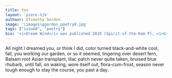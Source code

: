 ```yaml
---
title: You
layout: 'piece.njk'
authour: GTimothy Gordon
image: '\images\ggordon_poetry8.jpg'
tags: ["issue8", "poetry"]
bio: '<i>Dream Wind</i> was published 2020 (Spirit-of-the-Ram P), <i>Ground of This Blue Earth</i> (Mellen), while <i>Everything Speaking Chinese</i> was awarded Riverstone P Prize (AZ). Work appears in <i>AGNI, American Literary R, Cincinnati P, Mississippi R, New York Q, Phoebe, RHINO, Texas Observer</i>, among others. Recognitions include several Pushcart nominations. <i>EMPTY HEAVEN/EMPTY EARTH</i>, will be published November-December 2022.<br>Gordon divides lives between Southeast Asia and the Southwest Sonoran Desert Organ Mountains.'
---
```


All night I dreamed you,
or think I did, color turned
black-and-white cool, fall,
you working our garden,
or so it seemed, lingering over
desert fern, Balsam root
Asian transplant, lilac patch
never quite taken, bruised blue
rhubarb, until fall, on waking,
wore itself out, flora-<i>cum</i>-frost,
season never tough enough
to stay the course,
you past a day.